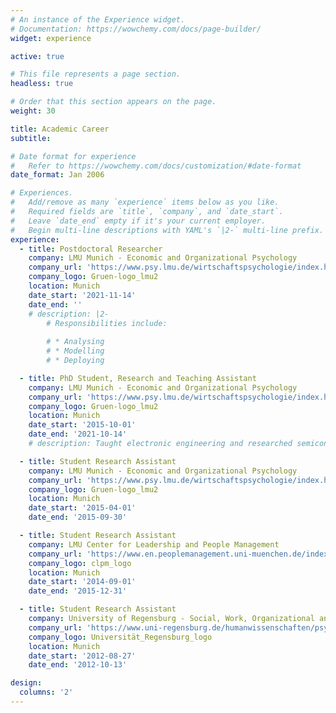 ```yaml
---
# An instance of the Experience widget.
# Documentation: https://wowchemy.com/docs/page-builder/
widget: experience

active: true

# This file represents a page section.
headless: true

# Order that this section appears on the page.
weight: 30

title: Academic Career
subtitle:

# Date format for experience
#   Refer to https://wowchemy.com/docs/customization/#date-format
date_format: Jan 2006

# Experiences.
#   Add/remove as many `experience` items below as you like.
#   Required fields are `title`, `company`, and `date_start`.
#   Leave `date_end` empty if it's your current employer.
#   Begin multi-line descriptions with YAML's `|2-` multi-line prefix.
experience:
  - title: Postdoctoral Researcher
    company: LMU Munich - Economic and Organizational Psychology
    company_url: 'https://www.psy.lmu.de/wirtschaftspsychologie/index.html'
    company_logo: Gruen-logo_lmu2
    location: Munich
    date_start: '2021-11-14'
    date_end: ''
    # description: |2-
        # Responsibilities include:
        
        # * Analysing
        # * Modelling
        # * Deploying

  - title: PhD Student, Research and Teaching Assistant
    company: LMU Munich - Economic and Organizational Psychology
    company_url: 'https://www.psy.lmu.de/wirtschaftspsychologie/index.html'
    company_logo: Gruen-logo_lmu2
    location: Munich
    date_start: '2015-10-01'
    date_end: '2021-10-14'
    # description: Taught electronic engineering and researched semiconductor physics.

  - title: Student Research Assistant
    company: LMU Munich - Economic and Organizational Psychology
    company_url: 'https://www.psy.lmu.de/wirtschaftspsychologie/index.html'
    company_logo: Gruen-logo_lmu2
    location: Munich
    date_start: '2015-04-01'
    date_end: '2015-09-30'

  - title: Student Research Assistant
    company: LMU Center for Leadership and People Management
    company_url: 'https://www.en.peoplemanagement.uni-muenchen.de/index.html'
    company_logo: clpm_logo
    location: Munich
    date_start: '2014-09-01'
    date_end: '2015-12-31'

  - title: Student Research Assistant
    company: University of Regensburg - Social, Work, Organizational and Economic Psychology
    company_url: 'https://www.uni-regensburg.de/humanwissenschaften/psychologie-fischer/startseite/index.html'
    company_logo: Universität_Regensburg_logo
    location: Munich
    date_start: '2012-08-27'
    date_end: '2012-10-13'

design:
  columns: '2'
---
```

